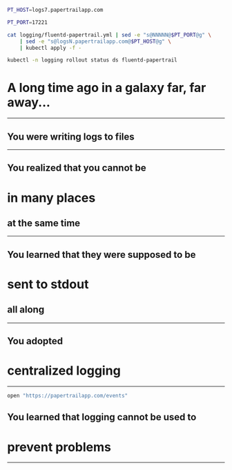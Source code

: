 ```bash
PT_HOST=logs7.papertrailapp.com

PT_PORT=17221

cat logging/fluentd-papertrail.yml | sed -e "s@NNNNN@$PT_PORT@g" \
    | sed -e "s@logsN.papertrailapp.com@$PT_HOST@g" \
    | kubectl apply -f -

kubectl -n logging rollout status ds fluentd-papertrail
```


<!-- .slide: data-background="../img/background/why.jpg" -->
# A long time ago in a galaxy far, far away...

---


<!-- .slide: data-background="../img/background/logs.jpeg" -->
## You were writing logs to files

---


<!-- .slide: data-background="../img/background/logs.jpeg" -->
## You realized that you cannot be
# in many places
## at the same time

---


<!-- .slide: data-background="../img/background/logs.jpeg" -->
## You learned that they were supposed to be
# sent to stdout
## all along

---


<!-- .slide: data-background="../img/products/elk.png" -->
## You adopted
# centralized logging

---

```bash
open "https://papertrailapp.com/events"
```


<!-- .slide: data-background="../img/background/angry.jpg" -->
## You learned that logging cannot be used to
# prevent problems

---